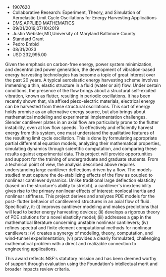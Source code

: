 
* 1907620
* Collaborative Research: Experiment, Theory, and Simulation of Aeroelastic Limit Cycle Oscillations for Energy Harvesting Applications
* DMS,APPLIED MATHEMATICS
* 09/01/2019,07/10/2019
* Justin Webster,MD,University of Maryland Baltimore County
* Standard Grant
* Pedro Embid
* 08/31/2023
* USD 232,995.00

Given the emphasis on carbon-free energy, power system minimization, and
decentralized power generation, the development of vibration-based energy
harvesting technologies has become a topic of great interest over the past 20
years. A typical aeroelastic energy harvesting scheme involves immersing a thin,
elastic structure in a fluid (water or air) flow. Under certain conditions, the
presence of the flow brings about a structural self-excited vibration, known as
flutter, resulting in periodic oscillations. It has been recently shown that,
via affixed piezo-electric materials, electrical energy can be harvested from
these structural oscillations. This sort of energy holds promise as an
alternative energy source, but also brings about mathematical modeling and
experimental implementation challenges. Slender cantilever plates in an axial
flow are particularly prone to the flutter instability, even at low flow speeds.
To effectively and efficiently harvest energy from this system, one must
understand the qualitative features of the resulting limit cycle oscillation.
This is done by formulating appropriate partial differential equation models,
analyzing their mathematical properties, simulating dynamics through scientific
computation, and comparing these results against experimental data. This project
will provide opportunities and support for the training of undergraduate and
graduate students. From a technical point of view, the analysis described above
requires understanding large cantilever deflections driven by a flow. The models
studied must capture the de-stabilizing effects of the flow as coupled to
nonlinear cantilever dynamics. Unlike traditional large deflection elasticity
(based on the structure's ability to stretch), a cantilever's inextensibility
gives rise to the primary nonlinear effects of interest: nonlocal inertia and
nonlinear stiffness. This project derives and analyzes PDE models for the post-
flutter behavior of cantilevered structures in an axial flow of fluid.
Specifically, it: (i) improves cantilever modeling and makes predictions that
will lead to better energy harvesting devices; (ii) develops a rigorous theory
of PDE solutions for a novel elasticity model; (iii) addresses a gap in the
mathematical literature concerning unstable nonlinear cantilevers; (iv) refines
spectral and finite element computational methods for nonlinear cantilevers; (v)
creates a synergy of modeling, theory, computation, and wind-tunnel
experimentation; (vi) provides a clearly formulated, challenging mathematical
problem with a direct and realizable connection to engineering applications.

This award reflects NSF's statutory mission and has been deemed worthy of
support through evaluation using the Foundation's intellectual merit and broader
impacts review criteria.
